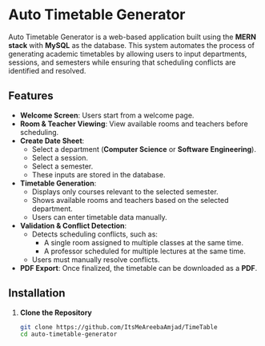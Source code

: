 # Auto Timetable Generator

Auto Timetable Generator is a web-based application built using the **MERN stack** with **MySQL** as the database. This system automates the process of generating academic timetables by allowing users to input departments, sessions, and semesters while ensuring that scheduling conflicts are identified and resolved.

## Features

- **Welcome Screen**: Users start from a welcome page.
- **Room & Teacher Viewing**: View available rooms and teachers before scheduling.
- **Create Date Sheet**:
  - Select a department (**Computer Science** or **Software Engineering**).
  - Select a session.
  - Select a semester.
  - These inputs are stored in the database.
- **Timetable Generation**:
  - Displays only courses relevant to the selected semester.
  - Shows available rooms and teachers based on the selected department.
  - Users can enter timetable data manually.
- **Validation & Conflict Detection**:
  - Detects scheduling conflicts, such as:
    - A single room assigned to multiple classes at the same time.
    - A professor scheduled for multiple lectures at the same time.
  - Users must manually resolve conflicts.
- **PDF Export**: Once finalized, the timetable can be downloaded as a **PDF**.

## Installation

1. **Clone the Repository**
   ```sh
   git clone https://github.com/ItsMeAreebaAmjad/TimeTable
   cd auto-timetable-generator
